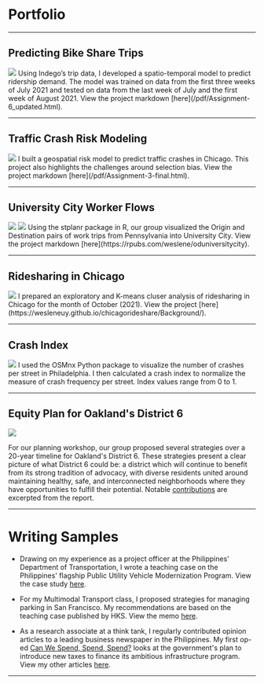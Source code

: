 # Portfolio

---

## Predicting Bike Share Trips 
<img src="images/bikeshare.jpg?raw=true"/>
Using Indego’s trip data, I developed a spatio-temporal model to predict ridership demand. The model was trained on data from the first three weeks of July 2021 and tested on data from the last week of July and the first week of August 2021. View the project markdown [here](/pdf/Assignment-6_updated.html).

---

## Traffic Crash Risk Modeling 
<img src="images/trafficcrash.jpg?raw=true"/>
I built a geospatial risk model to predict traffic crashes in Chicago. This project also highlights the challenges around selection bias. View the project markdown [here](/pdf/Assignment-3-final.html).

---

## University City Worker Flows 
<img src="images/stplaner1.jpg?raw=true"/>
<img src="images/stplaner2.jpg?raw=true"/>
Using the stplanr package in R, our group visualized the Origin and Destination pairs of work trips from Pennsylvania into University City. View the project markdown [here](https://rpubs.com/weslene/oduniversitycity).

---

## Ridesharing in Chicago 
<img src="images/rideshare.jpg?raw=true"/>
I prepared an exploratory and K-means cluser analysis of ridesharing in Chicago for the month of October (2021). View the project [here](https://wesleneuy.github.io/chicagorideshare/Background/).

---

## Crash Index 
<img src="images/crash.jpg?raw=true"/>
I used the OSMnx Python package to visualize the number of crashes per street in Philadelphia. I then calculated a crash index to normalize the measure of crash frequency per street. Index values range from 0 to 1. 

---

## Equity Plan for Oakland's District 6 
<img src="images/wsbook.jpg?raw=true"/>

For our planning workshop, our group proposed several strategies over a 20-year timeline for Oakland's District 6. These strategies present a clear picture of what District 6 could be: a district which will continue to benefit from its strong tradition of advocacy, with diverse residents united around maintaining healthy, safe, and interconnected neighborhoods where they have opportunities to fulfill their potential. Notable [contributions](https://upenn.app.box.com/s/visk40didyr7tt4s5sioq10owt05dyy7) are excerpted from the report.

---

# Writing Samples
* Drawing on my experience as a project officer at the Philippines' Department of Transportation, I wrote a teaching case on the Philippines' flagship Public Utility Vehicle Modernization Program. View the case study [here](/pdf/Teachingcase.pdf). 

* For my Multimodal Transport class, I proposed strategies for managing parking in San Francisco. My recommendations are based on the teaching case published by HKS. View the memo [here](/pdf/Memo_1.pdf). 

* As a research associate at a think tank, I regularly contributed opinion articles to a leading business newspaper in the Philippines. My first op-ed [Can We Spend, Spend, Spend?](https://www.bworldonline.com/can-spend-spend-spend/) looks at the government's plan to introduce new taxes to finance its ambitious infrastructure program. View my other articles [here](https://www.bworldonline.com/tag/weslene-uy/).

---
